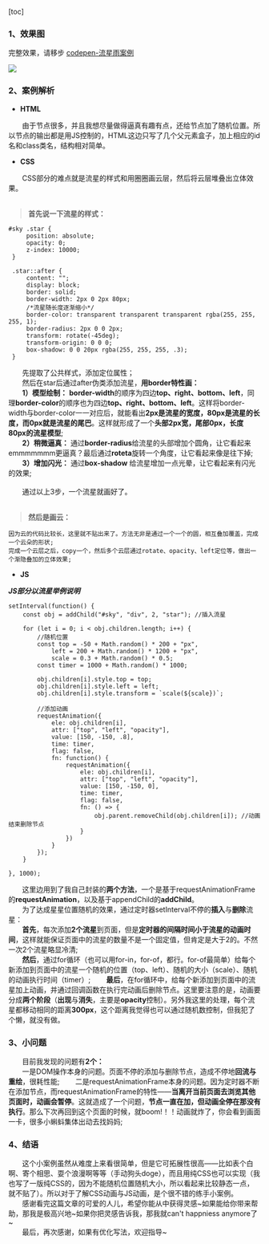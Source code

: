 [toc]

### 1、效果图
完整效果，请移步 [codepen-流星雨案例](https://codepen.io/HaiLoongLyu/full/Lgqbzy/)

![](https://img2018.cnblogs.com/blog/1080150/201810/1080150-20181031235706644-1683123670.gif)

### 2、案例解析

- **HTML**

&nbsp;&nbsp;&nbsp;&nbsp;&nbsp;&nbsp;&nbsp;由于节点很多，并且我想尽量做得逼真有趣有点，还给节点加了随机位置。所以节点的输出都是用JS控制的，HTML这边只写了几个父元素盒子，加上相应的id名和class类名，结构相对简单。

- **CSS**

&nbsp;&nbsp;&nbsp;&nbsp;&nbsp;&nbsp;&nbsp;CSS部分的难点就是流星的样式和用圈圈画云层，然后将云层堆叠出立体效果。<br><br>
> **首先说一下流星的样式：**

```
#sky .star {
     position: absolute;
     opacity: 0;
     z-index: 10000;
 }
 
 .star::after {
     content: "";
     display: block;
     border: solid;
     border-width: 2px 0 2px 80px;
     /*流星随长度逐渐缩小*/
     border-color: transparent transparent transparent rgba(255, 255, 255, 1);
     border-radius: 2px 0 0 2px;
     transform: rotate(-45deg);
     transform-origin: 0 0 0;
     box-shadow: 0 0 20px rgba(255, 255, 255, .3);
 }

```
&nbsp;&nbsp;&nbsp;&nbsp;&nbsp;&nbsp;&nbsp;先提取了公共样式，添加定位属性；<br>
&nbsp;&nbsp;&nbsp;&nbsp;&nbsp;&nbsp;&nbsp;然后在star后通过after伪类添加流星，**用border特性画：**<br>
&nbsp;&nbsp;&nbsp;&nbsp;&nbsp;&nbsp;&nbsp;**1）模型绘制：** **border-width**的顺序为四边**top、right、bottom、left**，同理**border-color**的顺序也为四边**top、right、bottom、left**。这样将border-width与border-color一一对应后，就能看出**2px是流星的宽度，80px是流星的长度，而0px就是流星的尾巴**。这样就形成了一个**头部2px宽，尾部0px，长度80px的流星模型**;<br>
&nbsp;&nbsp;&nbsp;&nbsp;&nbsp;&nbsp;&nbsp;**2）稍微逼真：** 通过**border-radius**给流星的头部增加个圆角，让它看起来emmmmmmm更逼真？最后通过**roteta**旋转一个角度，让它看起来像是往下掉;<br>
&nbsp;&nbsp;&nbsp;&nbsp;&nbsp;&nbsp;&nbsp;**3）增加闪光：** 通过**box-shadow** 给流星增加一点光晕，让它看起来有闪光的效果;<br>
<br>
&nbsp;&nbsp;&nbsp;&nbsp;&nbsp;&nbsp;&nbsp;通过以上3步，一个流星就画好了。<br><br>

> **然后是画云：**

```
因为云的代码比较长，这里就不贴出来了。方法无非是通过一个一个的圆，相互叠加覆盖，完成一个云朵的形状;
完成一个云层之后，copy一个，然后多个云层通过rotate、opacity、left定位等，做出一个渐隐叠加的立体效果;
```

- **JS**

***JS部分以流星举例说明***

```
setInterval(function() {
    const obj = addChild("#sky", "div", 2, "star"); //插入流星

    for (let i = 0; i < obj.children.length; i++) {
        //随机位置
        const top = -50 + Math.random() * 200 + "px",
            left = 200 + Math.random() * 1200 + "px",
            scale = 0.3 + Math.random() * 0.5;
        const timer = 1000 + Math.random() * 1000;

        obj.children[i].style.top = top;
        obj.children[i].style.left = left;
        obj.children[i].style.transform = `scale(${scale})`;
        
        //添加动画
        requestAnimation({
            ele: obj.children[i],
            attr: ["top", "left", "opacity"],
            value: [150, -150, .8],
            time: timer,
            flag: false,
            fn: function() {
                requestAnimation({
                    ele: obj.children[i],
                    attr: ["top", "left", "opacity"],
                    value: [150, -150, 0],
                    time: timer,
                    flag: false,
                    fn: () => {
                        obj.parent.removeChild(obj.children[i]); //动画结束删除节点
                    }
                })
            }
        });
    }

}, 1000);

```

&nbsp;&nbsp;&nbsp;&nbsp;&nbsp;&nbsp;&nbsp;这里边用到了我自己封装的**两个方法**，一个是基于requestAnimationFrame的**requestAnimation**，以及基于appendChild的**addChild**。<br>
&nbsp;&nbsp;&nbsp;&nbsp;&nbsp;&nbsp;&nbsp;为了达成星星位置随机的效果，通过定时器setInterval不停的**插入**与**删除**流星：<br>
&nbsp;&nbsp;&nbsp;&nbsp;&nbsp;&nbsp;&nbsp;**首先**，每次添加**2个流星**到页面，但是**定时器的间隔时间小于流星的动画时间**，这样就能保证页面中的流星的数量不是一个固定值，但肯定是大于2的。不然一次2个流星略显冷清;<br>
&nbsp;&nbsp;&nbsp;&nbsp;&nbsp;&nbsp;&nbsp;**然后**，通过for循环（也可以用for-in，for-of，都行。for-of最简单）给每个新添加到页面中的流星一个随机的位置（top、left）、随机的大小（scale）、随机的动画执行时间（timer）;
&nbsp;&nbsp;&nbsp;&nbsp;&nbsp;&nbsp;&nbsp;**最后**，在for循环中，给每个新添加到页面中的流星加上动画，并通过回调函数在执行完动画后删除节点。这里要注意的是，动画要分成**两个阶段**（**出现**与**消失**，主要是**opacity**控制）。另外我这里的处理，每个流星都移动相同的距离**300px**，这个距离我觉得也可以通过随机数控制，但我犯了个懒，就没有做。

### 3、小问题
&nbsp;&nbsp;&nbsp;&nbsp;&nbsp;&nbsp;&nbsp;目前我发现的问题有**2个：**<br>
&nbsp;&nbsp;&nbsp;&nbsp;&nbsp;&nbsp;&nbsp;一是DOM操作本身的问题。页面不停的添加与删除节点，造成不停地**回流与重绘**，很耗性能;
&nbsp;&nbsp;&nbsp;&nbsp;&nbsp;&nbsp;&nbsp;二是requestAnimationFrame本身的问题。因为定时器不断在添加节点，而requestAnimationFrame的特性——**当离开当前页面去浏览其他页面时，动画会暂停**。这就造成了一个问题，**节点一直在加，但动画全停在那没有执行**。那么下次再回到这个页面的时候，就boom!！！动画就炸了，你会看到画面一卡，很多小蝌蚪集体出动去找妈妈;

### 4、结语
&nbsp;&nbsp;&nbsp;&nbsp;&nbsp;&nbsp;&nbsp;这个小案例虽然从难度上来看很简单，但是它可拓展性很高——比如表个白啊、寄个相思、耍个浪漫啊等等（手动狗头doge），而且用纯CSS也可以实现（我也写了一版纯CSS的，因为不能随机位置随机大小，所以看起来比较静态一点，就不贴了）。所以对于了解CSS动画与JS动画，是个很不错的练手小案例。<br>
&nbsp;&nbsp;&nbsp;&nbsp;&nbsp;&nbsp;&nbsp;感谢看完这篇文章的可爱的人儿，希望你能从中获得灵感~如果能给你带来帮助，那我是极高兴地~如果你把灵感告诉我，那我就can't happniess anymore了~<br>
&nbsp;&nbsp;&nbsp;&nbsp;&nbsp;&nbsp;&nbsp;最后，再次感谢，如果有优化写法，欢迎指导~